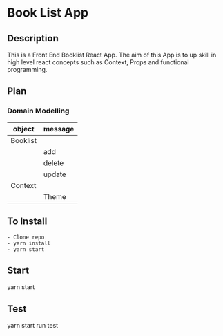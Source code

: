 # Book List App

## Description
This is a Front End Booklist React App. The aim of this App is to up skill in high level react concepts such as Context, Props and functional programming. 

## Plan 

### Domain Modelling
object | message 
|------|--------|
|Booklist||
||add|
||delete|
||update| 
|Context|| 
|| Theme |

## To Install 
```
- Clone repo
- yarn install 
- yarn start
```

## Start
yarn start

## Test
yarn start run test

